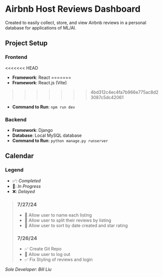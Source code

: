 # Airbnb Host Reviews Dashboard

Created to easily collect, store, and view Airbnb reviews in a personal database for applications of ML/AI.

## Project Setup

### Frontend
<<<<<<< HEAD

- **Framework**: React
=======
- **Framework**: React.js (Vite)
>>>>>>> 4bd312c4ec4fa7b966e775ac8d23087c5dc42061
- **Command to Run**: `npm run dev`

### Backend

- **Framework**: Django
- **Database**: Local MySQL database
- **Command to Run**: `python manage.py runserver`

## Calendar

### Legend

- ✅: _Completed_
- 🚧: _In Progress_
- ❌: _Delayed_

> ### 7/27/24
>
> - 🚧 Allow user to name each listing
> - 🚧 Allow user to split their reviews by listing
> - 🚧 Allow user to sort by date created and star rating
>
> ### 7/26/24
>
> - ✅ Create Git Repo
> - 🚧 Allow user to log out
> - ✅ Fix Styling of reviews and login

_Sole Developer: Bill Liu_
